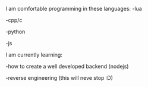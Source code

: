 I am comfortable programming in these languages:
-lua

-cpp/c

-python

-js

I am currently learning:

-how to create a well developed backend (nodejs)

-reverse engineering (this will neve stop :D)

